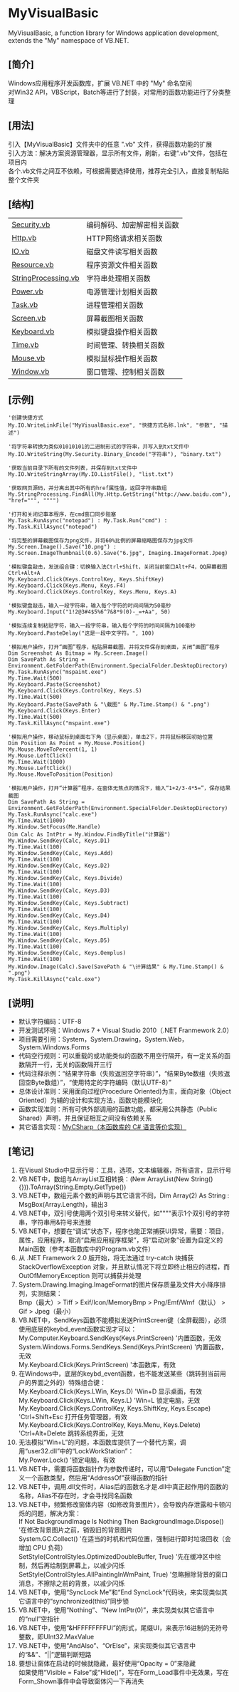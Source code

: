 # MyVisualBasic
MyVisualBasic, a function library for Windows application development, extends the "My" namespace of VB.NET.
  
## [简介]
Windows应用程序开发函数库，扩展 VB.NET 中的 "My" 命名空间  
对Win32 API，VBScript，Batch等进行了封装，对常用的函数功能进行了分类整理  
  
## [用法]
引入【MyVisualBasic】文件夹中的任意 ".vb" 文件，获得函数功能的扩展  
引入方法：解决方案资源管理器，显示所有文件，刷新，右键“.vb”文件，包括在项目内  
各个.vb文件之间互不依赖，可根据需要选择使用，推荐完全引入，直接复制粘贴整个文件夹  
  
## [结构]
<table>
    <tr>
        <td><a href="MyVisualBasic\Security.vb">Security.vb</a></td>
        <td>编码解码、加密解密相关函数</td>
    </tr>
    <tr>
        <td><a href="MyVisualBasic\Http.vb">Http.vb</a></td>
        <td>HTTP网络请求相关函数</td>
    </tr>
    <tr>
        <td><a href="MyVisualBasic\IO.vb">IO.vb</a></td>
        <td>磁盘文件读写相关函数</td>
    </tr>
    <tr>
        <td><a href="MyVisualBasic\Resource.vb">Resource.vb</a></td>
        <td>程序资源文件相关函数</td>
    </tr>
    <tr>
        <td><a href="MyVisualBasic\StringProcessing.vb">StringProcessing.vb</a></td>
        <td>字符串处理相关函数</td>
    </tr>
    <tr>
        <td><a href="MyVisualBasic\Power.vb">Power.vb</a></td>
        <td>电源管理计划相关函数</td>
    </tr>
    <tr>
        <td><a href="MyVisualBasic\Task.vb">Task.vb</a></td>
        <td>进程管理相关函数</td>
    </tr>
    <tr>
        <td><a href="MyVisualBasic\Screen.vb">Screen.vb</a></td>
        <td>屏幕截图相关函数</td>
    </tr>
    <tr>
        <td><a href="MyVisualBasic\Keyboard.vb">Keyboard.vb</a></td>
        <td>模拟键盘操作相关函数</td>
    </tr>
    <tr>
        <td><a href="MyVisualBasic\Time.vb">Time.vb</a></td>
        <td>时间管理、转换相关函数</td>
    </tr>
    <tr>
        <td><a href="MyVisualBasic\Mouse.vb">Mouse.vb</a></td>
        <td>模拟鼠标操作相关函数</td>
    </tr>
    <tr>
        <td><a href="MyVisualBasic\Window.vb">Window.vb</a></td>
        <td>窗口管理、控制相关函数</td>
    </tr>
</table>

## [示例]
    '创建快捷方式  
    My.IO.WriteLinkFile("MyVisualBasic.exe", "快捷方式名称.lnk", "参数", "描述")  
    
    '将字符串转换为类似01010101的二进制形式的字符串，并写入到txt文件中  
    My.IO.WriteString(My.Security.Binary_Encode("字符串"), "binary.txt")  
    
    '获取当前目录下所有的文件列表，并保存到txt文件中  
    My.IO.WriteStringArray(My.IO.ListFile(), "list.txt")  
    
    '获取网页源码，并分离出其中所有的href属性值，返回字符串数组  
    My.StringProcessing.FindAll(My.Http.GetString("http://www.baidu.com"), "href=""", """")  

    '打开和关闭记事本程序，在cmd窗口同步阻塞  
    My.Task.RunAsync("notepad") : My.Task.Run("cmd") : My.Task.KillAsync("notepad")  

    '将完整的屏幕截图保存为png文件，并将60%比例的屏幕缩略图保存为jpg文件  
    My.Screen.Image().Save("10.png") : My.Screen.ImageThumbnail(0.6).Save("6.jpg", Imaging.ImageFormat.Jpeg)  

    '模拟键盘敲击，发送组合键：切换输入法Ctrl+Shift，关闭当前窗口Alt+F4，QQ屏幕截图Ctrl+Alt+A  
    My.Keyboard.Click(Keys.ControlKey, Keys.ShiftKey)  
    My.Keyboard.Click(Keys.Menu, Keys.F4)  
    My.Keyboard.Click(Keys.ControlKey, Keys.Menu, Keys.A)  

    '模拟键盘敲击，输入一段字符串，输入每个字符的时间间隔为50毫秒  
    My.Keyboard.Input("1!2@3#4$5%6^7&8*9(0)-_=+Aa", 50)  

    '模拟连续复制粘贴字符，输入一段字符串，输入每个字符的时间间隔为100毫秒  
    My.Keyboard.PasteDelay("这是一段中文字符。", 100)  

    '模拟用户操作，打开“画图”程序，粘贴屏幕截图，并将文件保存到桌面，关闭“画图”程序  
    Dim Screenshot As Bitmap = My.Screen.Image()  
    Dim SavePath As String = Environment.GetFolderPath(Environment.SpecialFolder.DesktopDirectory)  
    My.Task.RunAsync("mspaint.exe")  
    My.Time.Wait(500)  
    My.Keyboard.Paste(Screenshot)  
    My.Keyboard.Click(Keys.ControlKey, Keys.S)  
    My.Time.Wait(500)  
    My.Keyboard.Paste(SavePath & "\截图" & My.Time.Stamp() & ".png")  
    My.Keyboard.Click(Keys.Enter)  
    My.Time.Wait(500)  
    My.Task.KillAsync("mspaint.exe")  

    '模拟用户操作，移动鼠标到桌面右下角（显示桌面），单击2下，并将鼠标移回初始位置  
    Dim Position As Point = My.Mouse.Position()  
    My.Mouse.MoveToPercent(1, 1)  
    My.Mouse.LeftClick()  
    My.Time.Wait(1000)  
    My.Mouse.LeftClick()  
    My.Mouse.MoveToPosition(Position)  

    '模拟用户操作，打开“计算器”程序，在窗体无焦点的情况下，输入“1+2/3-4*5=”，保存结果截图  
    Dim SavePath As String = Environment.GetFolderPath(Environment.SpecialFolder.DesktopDirectory)  
    My.Task.RunAsync("calc.exe")  
    My.Time.Wait(1000)  
    My.Window.SetFocus(Me.Handle)  
    Dim Calc As IntPtr = My.Window.FindByTitle("计算器")  
    My.Window.SendKey(Calc, Keys.D1)  
    My.Time.Wait(100)  
    My.Window.SendKey(Calc, Keys.Add)  
    My.Time.Wait(100)  
    My.Window.SendKey(Calc, Keys.D2)  
    My.Time.Wait(100)  
    My.Window.SendKey(Calc, Keys.Divide)  
    My.Time.Wait(100)  
    My.Window.SendKey(Calc, Keys.D3)  
    My.Time.Wait(100)  
    My.Window.SendKey(Calc, Keys.Subtract)  
    My.Time.Wait(100)  
    My.Window.SendKey(Calc, Keys.D4)  
    My.Time.Wait(100)  
    My.Window.SendKey(Calc, Keys.Multiply)  
    My.Time.Wait(100)  
    My.Window.SendKey(Calc, Keys.D5)  
    My.Time.Wait(100)  
    My.Window.SendKey(Calc, Keys.Oemplus)  
    My.Time.Wait(100)  
    My.Window.Image(Calc).Save(SavePath & "\计算结果" & My.Time.Stamp() & ".png")  
    My.Task.KillAsync("calc.exe")  

## [说明]
- 默认字符编码：UTF-8  
- 开发测试环境：Windows 7 + Visual Studio 2010（.NET Franmework 2.0）  
- 项目需要引用：System，System.Drawing，System.Web，System.Windows.Forms  
- 代码空行规则：可以重载的或功能类似的函数不用空行隔开，有一定关系的函数隔开一行，无关的函数隔开三行  
- 代码注释示例：“结果字符串（失败返回空字符串）”，“结果Byte数组（失败返回空Byte数组）”，“使用特定的字符编码（默认UTF-8）”  
- 总体设计准则：采用面向过程(Procedure Oriented)为主，面向对象（Object Oriented）为辅的设计和实现方法，函数功能模块化  
- 函数实现准则：所有可供外部调用的函数功能，都采用公共静态（Public Shared）声明，并且保证相互之间没有依赖关系  
- 其它语言实现：<a href="https://github.com/MoonLord-LM/MyCSharp">MyCSharp（本函数库的 C# 语言等价实现）</a>
  
## [笔记]
01. 在Visual Studio中显示行号：工具，选项，文本编辑器，所有语言，显示行号  
02. VB.NET中，数组与ArrayList互相转换：(New ArrayList(New String() {})).ToArray(String.Empty.GetType())  
03. VB.NET中，数组元素个数的声明与其它语言不同，Dim Array(2) As String : MsgBox(Array.Length)，输出3  
04. VB.NET中，双引号使用两个双引号来转义替代，如""""表示1个双引号的字符串，字符串用&符号来连接  
05. VB.NET中，想要在“调试”状态下，程序也能正常捕获UI异常，需要：项目，属性，应用程序，取消“启用应用程序框架”，将“启动对象”设置为自定义的Main函数（参考本函数库中的Program.vb文件）  
06. 从 .NET Framework 2.0 版开始，将无法通过 try-catch 块捕获 StackOverflowException 对象，并且默认情况下将立即终止相应的进程，而 OutOfMemoryException 则可以捕获并处理  
07. System.Drawing.Imaging.ImageFormat的图片保存质量及文件大小降序排列，实测结果：  
    Bmp（最大）> Tiff > Exif/Icon/MemoryBmp > Png/Emf/Wmf（默认） > Gif > Jpeg（最小）  
08. VB.NET中，SendKeys函数不能模拟发送PrintScreen键（全屏截图），必须使用底层的keybd_event函数实现才可以：  
    My.Computer.Keyboard.SendKeys(Keys.PrintScreen) '内置函数，无效  
    System.Windows.Forms.SendKeys.Send(Keys.PrintScreen) '内置函数，无效  
    My.Keyboard.Click(Keys.PrintScreen) '本函数库，有效  
09. 在Windows中，底层的keybd_event函数，也不能发送某些（跳转到当前用户的界面之外的）特殊组合键：  
    My.Keyboard.Click(Keys.LWin, Keys.D) 'Win+D 显示桌面，有效  
    My.Keyboard.Click(Keys.LWin, Keys.L) 'Win+L 锁定电脑，无效  
    My.Keyboard.Click(Keys.ControlKey, Keys.ShiftKey, Keys.Escape) 'Ctrl+Shift+Esc 打开任务管理器，有效  
    My.Keyboard.Click(Keys.ControlKey, Keys.Menu, Keys.Delete) 'Ctrl+Alt+Delete 跳转系统界面，无效  
10. 无法模拟“Win+L”的问题，本函数库提供了一个替代方案，调用“user32.dll”中的“LockWorkStation”：  
    My.Power.Lock() '锁定电脑，有效  
11. VB.NET中，需要将函数指针作为参数传递时，可以用“Delegate Function”定义一个函数类型，然后用“AddressOf”获得函数的指针  
12. VB.NET中，调用.dll文件时，Alias后的函数名才是.dll中真正起作用的函数的名称，Alias不存在时，才会寻找同名函数  
13. VB.NET中，频繁修改窗体内容（如修改背景图片），会导致内存泄露和卡顿闪烁的问题，解决方案：  
    If Not BackgroundImage Is Nothing Then BackgroundImage.Dispose() '在修改背景图片之前，销毁旧的背景图片  
    System.GC.Collect() '在适当的时机和代码位置，强制进行即时垃圾回收（会增加 CPU 负荷）  
    SetStyle(ControlStyles.OptimizedDoubleBuffer, True) '先在缓冲区中绘制，然后再绘制到屏幕上，以减少闪烁  
    SetStyle(ControlStyles.AllPaintingInWmPaint, True) '忽略擦除背景的窗口消息，不擦除之前的背景，以减少闪烁  
14. VB.NET中，使用“SyncLock Me”和“End SyncLock”代码块，来实现类似其它语言中的“synchronized(this)”同步锁  
15. VB.NET中，使用“Nothing”、“New IntPtr(0)”，来实现类似其它语言中的“null”空指针  
16. VB.NET中，使用“&HFFFFFFFFUI”的形式，尾缀UI，来表示16进制的无符号整数，即UInt32.MaxValue  
17. VB.NET中，使用“AndAlso”、“OrElse”，来实现类似其它语言中的“&&”、“||”逻辑判断短路  
18. 要想让窗体在启动的时候就隐藏，最好使用“Opacity = 0”来隐藏  
    如果使用“Visible = False”或“Hide()”，写在Form_Load事件中无效果，写在Form_Shown事件中会导致窗体闪一下再消失  